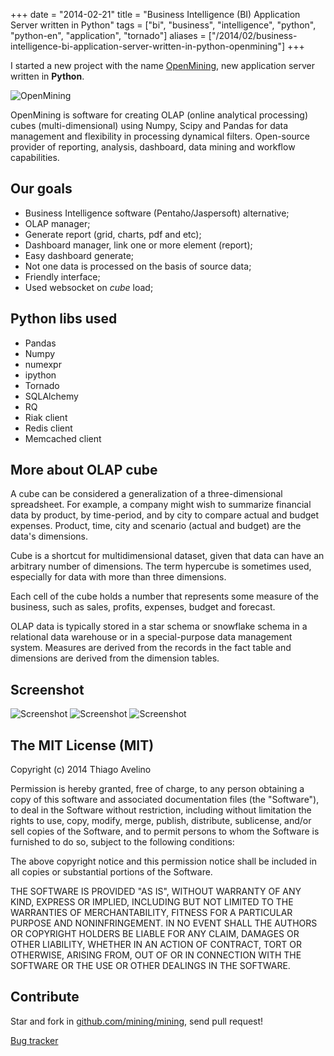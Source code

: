 +++
date = "2014-02-21"
title = "Business Intelligence (BI) Application Server written in Python"
tags = ["bi", "business", "intelligence", "python", "python-en", "application", "tornado"]
aliases = ["/2014/02/business-intelligence-bi-application-server-written-in-python-openmining"]
+++

I started a new project with the name [OpenMining](http://openmining.io), new application server written in **Python**.

![OpenMining](https://raw.githubusercontent.com/mining/frontend/master/assets/image/openmining.io.png#center "openmining.io")

OpenMining is software for creating OLAP (online analytical processing) cubes (multi-dimensional) using Numpy, Scipy and Pandas for data management and flexibility in processing dynamical filters. Open-source provider of reporting, analysis, dashboard, data mining and workflow capabilities.


## Our goals

- Business Intelligence software (Pentaho/Jaspersoft) alternative;
- OLAP manager;
- Generate report (grid, charts, pdf and etc);
- Dashboard manager, link one or more element (report);
- Easy dashboard generate;
- Not one data is processed on the basis of source data;
- Friendly interface;
- Used websocket on *cube* load;


## Python libs used

- Pandas
- Numpy
- numexpr
- ipython
- Tornado
- SQLAlchemy
- RQ
- Riak client
- Redis client
- Memcached client

## More about OLAP cube

A cube can be considered a generalization of a three-dimensional spreadsheet. For example, a company might wish to summarize financial data by product, by time-period, and by city to compare actual and budget expenses. Product, time, city and scenario (actual and budget) are the data's dimensions.

Cube is a shortcut for multidimensional dataset, given that data can have an arbitrary number of dimensions. The term hypercube is sometimes used, especially for data with more than three dimensions.

Each cell of the cube holds a number that represents some measure of the business, such as sales, profits, expenses, budget and forecast.

OLAP data is typically stored in a star schema or snowflake schema in a relational data warehouse or in a special-purpose data management system. Measures are derived from the records in the fact table and dimensions are derived from the dimension tables.


## Screenshot

![Screenshot](https://raw.githubusercontent.com/mining/mining/master/docs/docs/img/dashboard-openmining.png)
![Screenshot](https://raw.githubusercontent.com/mining/mining/master/docs/docs/img/dashboard-filter-openmining.png)
![Screenshot](https://raw.githubusercontent.com/mining/mining/master/docs/docs/img/dashboard-apply-filter-openmining.png)


## The MIT License (MIT)

Copyright (c) 2014 Thiago Avelino

Permission is hereby granted, free of charge, to any person obtaining a copy of
this software and associated documentation files (the "Software"), to deal in
the Software without restriction, including without limitation the rights to
use, copy, modify, merge, publish, distribute, sublicense, and/or sell copies of
the Software, and to permit persons to whom the Software is furnished to do so,
subject to the following conditions:

The above copyright notice and this permission notice shall be included in all
copies or substantial portions of the Software.

THE SOFTWARE IS PROVIDED "AS IS", WITHOUT WARRANTY OF ANY KIND, EXPRESS OR
IMPLIED, INCLUDING BUT NOT LIMITED TO THE WARRANTIES OF MERCHANTABILITY, FITNESS
FOR A PARTICULAR PURPOSE AND NONINFRINGEMENT. IN NO EVENT SHALL THE AUTHORS OR
COPYRIGHT HOLDERS BE LIABLE FOR ANY CLAIM, DAMAGES OR OTHER LIABILITY, WHETHER
IN AN ACTION OF CONTRACT, TORT OR OTHERWISE, ARISING FROM, OUT OF OR IN
CONNECTION WITH THE SOFTWARE OR THE USE OR OTHER DEALINGS IN THE SOFTWARE.


## Contribute

Star and fork in [github.com/mining/mining](https://github.com/mining/mining), send pull request!

[Bug tracker](https://github.com/mining/mining/issues?state=open)
